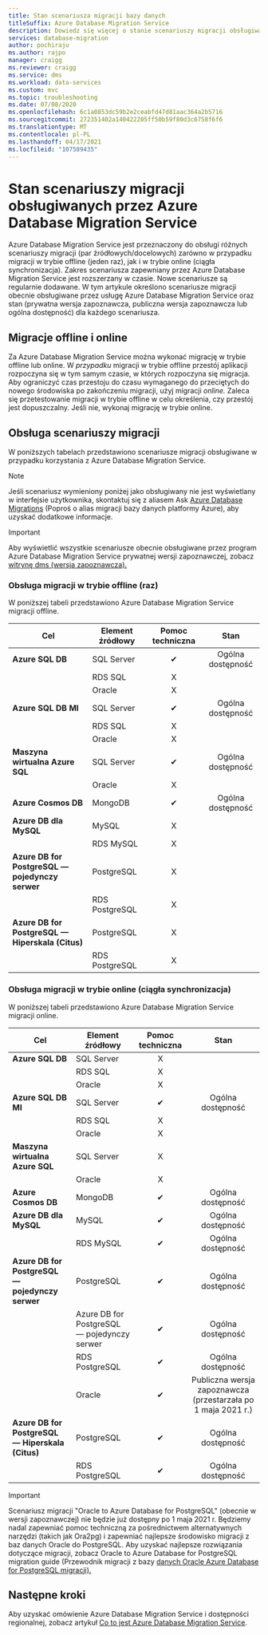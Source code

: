 ```yaml
---
title: Stan scenariusza migracji bazy danych
titleSuffix: Azure Database Migration Service
description: Dowiedz się więcej o stanie scenariuszy migracji obsługiwanych przez Azure Database Migration Service.
services: database-migration
author: pochiraju
ms.author: rajpo
manager: craigg
ms.reviewer: craigg
ms.service: dms
ms.workload: data-services
ms.custom: mvc
ms.topic: troubleshooting
ms.date: 07/08/2020
ms.openlocfilehash: 6c1a0853dc59b2e2ceabfd47d81aac364a2b5716
ms.sourcegitcommit: 272351402a140422205ff50b59f80d3c6758f6f6
ms.translationtype: MT
ms.contentlocale: pl-PL
ms.lasthandoff: 04/17/2021
ms.locfileid: "107589435"
---
```

# <a name="status-of-migration-scenarios-supported-by-azure-database-migration-service"></a>Stan scenariuszy migracji obsługiwanych przez Azure Database Migration Service

Azure Database Migration Service jest przeznaczony do obsługi różnych scenariuszy migracji (par źródłowych/docelowych) zarówno w przypadku migracji w trybie offline (jeden raz), jak i w trybie online (ciągła synchronizacja). Zakres scenariusza zapewniany przez Azure Database Migration Service jest rozszerzany w czasie. Nowe scenariusze są regularnie dodawane. W tym artykule określono scenariusze migracji obecnie obsługiwane przez usługę Azure Database Migration Service oraz stan (prywatna wersja zapoznawcza, publiczna wersja zapoznawcza lub ogólna dostępność) dla każdego scenariusza.

## <a name="offline-versus-online-migrations"></a>Migracje offline i online

Za Azure Database Migration Service można wykonać migrację w trybie offline lub online. W *przypadku* migracji w trybie offline przestój aplikacji rozpoczyna się w tym samym czasie, w których rozpoczyna się migracja. Aby ograniczyć czas przestoju do czasu wymaganego do przeciętych do nowego środowiska po zakończeniu migracji, użyj migracji *online.* Zaleca się przetestowanie migracji w trybie offline w celu określenia, czy przestój jest dopuszczalny. Jeśli nie, wykonaj migrację w trybie online.

## <a name="migration-scenario-support"></a>Obsługa scenariuszy migracji

W poniższych tabelach przedstawiono scenariusze migracji obsługiwane w przypadku korzystania z Azure Database Migration Service.

> [!NOTE]
> Jeśli scenariusz wymieniony poniżej jako obsługiwany nie jest wyświetlany w interfejsie użytkownika, skontaktuj się z aliasem Ask [Azure Database Migrations](mailto:AskAzureDatabaseMigrations@service.microsoft.com) (Poproś o alias migracji bazy danych platformy Azure), aby uzyskać dodatkowe informacje.

> [!IMPORTANT]
> Aby wyświetlić wszystkie scenariusze obecnie obsługiwane przez program Azure Database Migration Service prywatnej wersji zapoznawczej, zobacz [witrynę dms (wersja zapoznawcza).](https://aka.ms/dms-preview)

### <a name="offline-one-time-migration-support"></a>Obsługa migracji w trybie offline (raz)

W poniższej tabeli przedstawiono Azure Database Migration Service migracji offline.

| Cel  | Element źródłowy | Pomoc techniczna | Stan |
| ------------- | ------------- |:-------------:|:-------------:|
| **Azure SQL DB** | SQL Server | ✔ | Ogólna dostępność |
|   | RDS SQL | X |  |
|   | Oracle | X |  |
| **Azure SQL DB MI** | SQL Server | ✔ | Ogólna dostępność |
|   | RDS SQL | X |  |
|   | Oracle | X |   |
| **Maszyna wirtualna Azure SQL** | SQL Server | ✔ | Ogólna dostępność |
|   | Oracle | X |   |
| **Azure Cosmos DB** | MongoDB | ✔ | Ogólna dostępność |
| **Azure DB dla MySQL** | MySQL | X |   |
|   | RDS MySQL | X |   |
| **Azure DB for PostgreSQL — pojedynczy serwer** | PostgreSQL | X |
|  | RDS PostgreSQL | X |   |
| **Azure DB for PostgreSQL — Hiperskala (Citus)** | PostgreSQL | X |
|  | RDS PostgreSQL | X |   |

### <a name="online-continuous-sync-migration-support"></a>Obsługa migracji w trybie online (ciągła synchronizacja)

W poniższej tabeli przedstawiono Azure Database Migration Service migracji online.

| Cel  | Element źródłowy | Pomoc techniczna | Stan |
| ------------- | ------------- |:-------------:|:-------------:|
| **Azure SQL DB** | SQL Server | X |  |
|   | RDS SQL | X |  |
|   | Oracle | X |  |
| **Azure SQL DB MI** | SQL Server | ✔ | Ogólna dostępność |
|   | RDS SQL | X |  |
|   | Oracle | X |  |
| **Maszyna wirtualna Azure SQL** | SQL Server | X |   |
|   | Oracle  | X |  |
| **Azure Cosmos DB** | MongoDB | ✔ | Ogólna dostępność |
| **Azure DB dla MySQL** | MySQL | ✔ | Ogólna dostępność |
|   | RDS MySQL | ✔ | Ogólna dostępność |
| **Azure DB for PostgreSQL — pojedynczy serwer** | PostgreSQL | ✔ | Ogólna dostępność |
|   | Azure DB for PostgreSQL — pojedynczy serwer | ✔ | Ogólna dostępność |
|   | RDS PostgreSQL | ✔ | Ogólna dostępność |
|   | Oracle | ✔ | Publiczna wersja zapoznawcza (przestarzała po 1 maja 2021 r.) |
| **Azure DB for PostgreSQL — Hiperskala (Citus)** | PostgreSQL | ✔ | Ogólna dostępność |
|   | RDS PostgreSQL | ✔ | Ogólna dostępność |

> [!IMPORTANT]
> Scenariusz migracji "Oracle to Azure Database for PostgreSQL" (obecnie w wersji zapoznawczej) nie będzie już dostępny po 1 maja 2021 r. Będziemy nadal zapewniać pomoc techniczną za pośrednictwem alternatywnych narzędzi (takich jak Ora2pg) i zapewniać najlepsze środowisko migracji z baz danych Oracle do PostgreSQL. Aby uzyskać najlepsze rozwiązania dotyczące migracji, zobacz Oracle to Azure Database for PostgreSQL migration guide (Przewodnik migracji z bazy [danych Oracle Azure Database for PostgreSQL migracji).](https://aka.ms/OracletoPGguide)


## <a name="next-steps"></a>Następne kroki

Aby uzyskać omówienie Azure Database Migration Service i dostępności regionalnej, zobacz artykuł [Co to jest Azure Database Migration Service](dms-overview.md).
